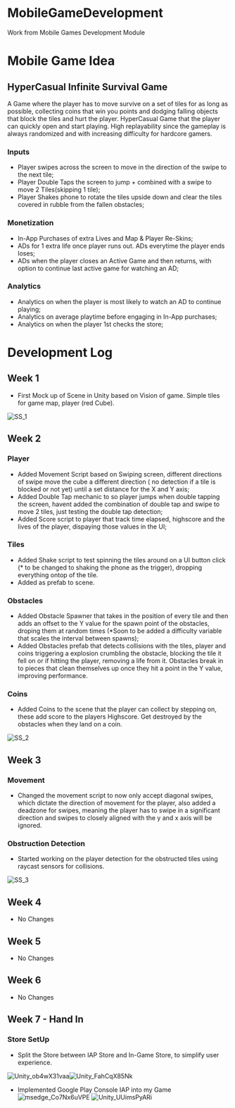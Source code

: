 # MobileGameDevelopment
 Work from Mobile Games Development Module
# Mobile Game Idea
## HyperCasual Infinite Survival Game
A Game where the player has to move survive on a set of tiles for as long as possible, collecting coins that win you points and dodging falling objects that block the tiles and hurt the player. HyperCasual Game that the player can quickly open and start playing. High replayability since the gameplay is always randomized and with increasing difficulty for hardcore gamers.

### Inputs
- Player swipes across the screen to move in the direction of the swipe to the next tile;
- Player Double Taps the screen to jump + combined with a swipe to move 2 Tiles(skipping 1 tile);
- Player Shakes phone to rotate the tiles upside down and clear the tiles covered in rubble from the fallen obstacles;

### Monetization
- In-App Purchases of extra Lives and Map & Player Re-Skins;
- ADs for 1 extra life once player runs out. ADs everytime the player ends loses;
- ADs when the player closes an Active Game and then returns, with option to continue last active game for watching an AD;
  
### Analytics
- Analytics on when the player is most likely to watch an AD to continue playing;
- Analytics on average playtime before engaging in In-App purchases;
- Analytics on when the player 1st checks the store;


# Development Log
## Week 1
- First Mock up of Scene in Unity based on Vision of game. Simple tiles for game map, player (red Cube).

![SS_1](https://github.com/JoaoCodices/MobileGameDevelopment/assets/91282174/a4971de4-3160-4703-be69-fa18c9581194)

## Week 2
### Player 
- Added Movement Script based on Swiping screen, different directions of swipe move the cube  a different direction ( no detection if a tile is blocked or not yet) until a set distance for the X and Y axis;
- Added Double Tap mechanic to so player jumps when double tapping the screen, havent added the combination of double tap and swipe to move 2 tiles, just testing the double tap detection;
- Added Score script to player that track time elapsed, highscore and the lives of the player, dispaying those values in the UI;

### Tiles
- Added Shake script to test spinning the tiles around on a UI button click (* to be changed to shaking the phone as the trigger), dropping everything ontop of the tile.
- Added as prefab to scene.

### Obstacles
- Added Obstacle Spawner that takes in the position of every tile and then adds an offset to the Y value for the spawn point of the obstacles, droping them at random times (*Soon to be added a difficulty variable that scales the interval between spawns);
- Added Obstacles prefab that detects collisions with the tiles, player and coins triggering a explosion crumbling the obstacle, blocking the tile it fell on or if hitting the player, removing a life from it. Obstacles break in to pieces that clean themselves up once they hit a point in the Y value, improving performance.

### Coins
- Added Coins to the scene that the player can collect by stepping on, these add score to the players Highscore. Get destroyed by the obstacles when they land on a coin.

![SS_2](https://github.com/JoaoCodices/MobileGameDevelopment/assets/91282174/0d06241e-f5d5-4dd4-949b-48119eb8b3bd)


## Week 3

### Movement 
- Changed the movement script to now only accept diagonal swipes, which dictate the direction of movement for the player, also added a deadzone for swipes, meaning the player has to swipe in a significant direction and swipes to closely aligned with the y and x axis will be ignored.

### Obstruction Detection
- Started working on the player detection for the obstructed tiles using raycast sensors for collisions.

![SS_3](https://github.com/JoaoCodices/MobileGameDevelopment/assets/91282174/15ffaf09-2b5c-4646-a973-991fbb64397d)

## Week 4
- No Changes

## Week 5

- No Changes

## Week 6

- No Changes

## Week 7 - Hand In

### Store SetUp
- Split the Store between IAP Store and In-Game Store, to simplify user experience.

![Unity_ob4wX31vaa](https://github.com/JoaoCodices/MobileGameDevelopment/assets/91282174/e7a64b44-2234-432e-98d6-0cef5f6339d6)![Unity_FahCqX85Nk](https://github.com/JoaoCodices/MobileGameDevelopment/assets/91282174/4d912abb-a966-464a-8aec-a005b1b130da)

- Implemented Google Play Console IAP into my Game
![msedge_Co7Nx6uVPE](https://github.com/JoaoCodices/MobileGameDevelopment/assets/91282174/35e73a45-450d-4649-bb9f-40b595e625cc)
![Unity_UUimsPyARi](https://github.com/JoaoCodices/MobileGameDevelopment/assets/91282174/1fb25398-caa4-4f4e-8ecc-d1e0c4f0eca2)


